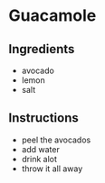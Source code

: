 # Guacamole
## Ingredients
* avocado
* lemon
* salt
## Instructions
 * peel the avocados
 * add water
 * drink alot
 * throw it all away
